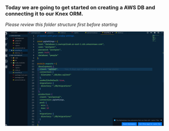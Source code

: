 ### Today we are going to get started on creating a AWS DB and connecting it to our Knex ORM.

_Please review this folder structure first before starting_

![folder-structure](knex_pg/folderstructure.png)
